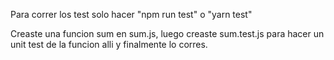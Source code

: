Para correr los test solo hacer "npm run test" o "yarn test"

Creaste una funcion sum en  sum.js, luego creaste sum.test.js para hacer un unit  test de la funcion alli y finalmente lo corres.
